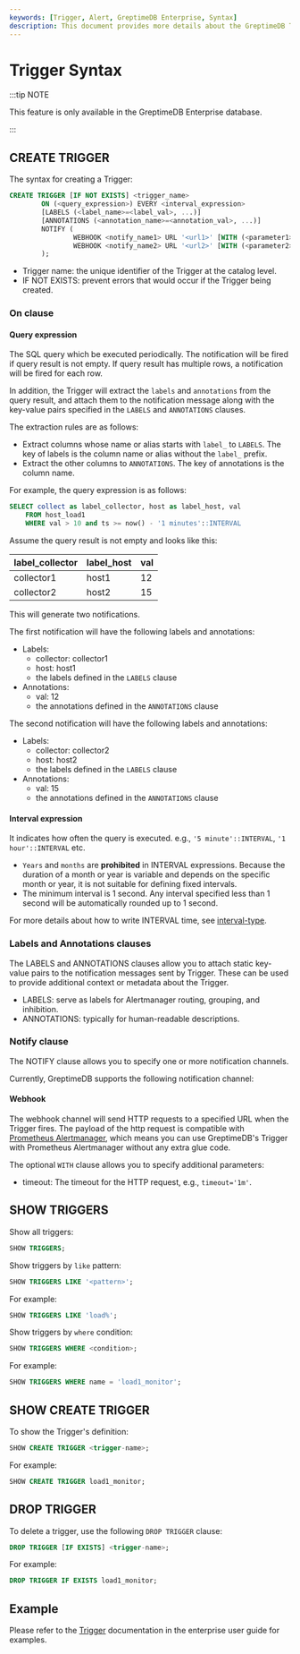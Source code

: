 ```yaml
---
keywords: [Trigger, Alert, GreptimeDB Enterprise, Syntax]
description: This document provides more details about the GreptimeDB Trigger.
---
```


# Trigger Syntax

:::tip NOTE

This feature is only available in the GreptimeDB Enterprise database.

:::


## CREATE TRIGGER

The syntax for creating a Trigger:

```sql
CREATE TRIGGER [IF NOT EXISTS] <trigger_name>
        ON (<query_expression>) EVERY <interval_expression>
        [LABELS (<label_name>=<label_val>, ...)]
        [ANNOTATIONS (<annotation_name>=<annotation_val>, ...)]
        NOTIFY (
                WEBHOOK <notify_name1> URL '<url1>' [WITH (<parameter1>=<value1>, ...)],
                WEBHOOK <notify_name2> URL '<url2>' [WITH (<parameter2>=<value2>, ...)]
        );
```

- Trigger name: the unique identifier of the Trigger at the catalog level.
- IF NOT EXISTS: prevent errors that would occur if the Trigger being created.

### On clause

#### Query expression

The SQL query which be executed periodically. The notification will be fired
if query result is not empty. If query result has multiple rows, a notification
will be fired for each row.

In addition, the Trigger will extract the `labels` and `annotations` from the
query result, and attach them to the notification message along with the key-value
pairs specified in the `LABELS` and `ANNOTATIONS` clauses.

The extraction rules are as follows:

- Extract columns whose name or alias starts with `label_` to `LABELS`. The key
    of labels is the column name or alias without the `label_` prefix.
- Extract the other columns to `ANNOTATIONS`. The key of annotations is the
    column name.

For example, the query expression is as follows:

```sql
SELECT collect as label_collector, host as label_host, val
    FROM host_load1
    WHERE val > 10 and ts >= now() - '1 minutes'::INTERVAL
```

Assume the query result is not empty and looks like this:

| label_collector  | label_host | val |
|------------------|------------|-----|
| collector1       | host1      | 12  |
| collector2       | host2      | 15  |

This will generate two notifications.

The first notification will have the following labels and annotations:

- Labels:
    - collector: collector1
    - host: host1
    - the labels defined in the `LABELS` clause
- Annotations:
    - val: 12
    - the annotations defined in the `ANNOTATIONS` clause

The second notification will have the following labels and annotations:

- Labels:
    - collector: collector2
    - host: host2
    - the labels defined in the `LABELS` clause
- Annotations:
    - val: 15
    - the annotations defined in the `ANNOTATIONS` clause
        
#### Interval expression

It indicates how often the query is executed. e.g., `'5 minute'::INTERVAL`,
`'1 hour'::INTERVAL` etc.

- `Years` and `months` are **prohibited** in INTERVAL expressions. Because the
    duration of a month or year is variable and depends on the specific month 
    or year, it is not suitable for defining fixed intervals.
- The minimum interval is 1 second. Any interval specified less than 1 second 
    will be automatically rounded up to 1 second.

For more details about how to write INTERVAL time, see [interval-type](/reference/sql/data-types.md#interval-type).

### Labels and Annotations clauses

The LABELS and ANNOTATIONS clauses allow you to attach static key-value pairs
to the notification messages sent by Trigger. These can be used to provide
additional context or metadata about the Trigger.

- LABELS: serve as labels for Alertmanager routing, grouping, and inhibition.
- ANNOTATIONS: typically for human-readable descriptions.

### Notify clause

The NOTIFY clause allows you to specify one or more notification channels.

Currently, GreptimeDB supports the following notification channel:

#### Webhook

The webhook channel will send HTTP requests to a specified URL when the Trigger
fires. The payload of the http request is compatible with
[Prometheus Alertmanager](https://prometheus.io/docs/alerting/latest/alertmanager/),
which means you can use GreptimeDB's Trigger with Prometheus Alertmanager
without any extra glue code.

The optional `WITH` clause allows you to specify additional parameters:

- timeout: The timeout for the HTTP request, e.g., `timeout='1m'`.

## SHOW TRIGGERS

Show all triggers:

```sql
SHOW TRIGGERS;
```

Show triggers by `like` pattern:

```sql
SHOW TRIGGERS LIKE '<pattern>';
```

For example:

```sql
SHOW TRIGGERS LIKE 'load%';
```

Show triggers by `where` condition:

```sql
SHOW TRIGGERS WHERE <condition>;
```

For example:

```sql
SHOW TRIGGERS WHERE name = 'load1_monitor';
```

## SHOW CREATE TRIGGER

To show the Trigger's definition:

```sql
SHOW CREATE TRIGGER <trigger-name>;
```

For example:

```sql
SHOW CREATE TRIGGER load1_monitor;
```

## DROP TRIGGER

To delete a trigger, use the following `DROP TRIGGER` clause:

```sql
DROP TRIGGER [IF EXISTS] <trigger-name>;
```

For example:

```sql
DROP TRIGGER IF EXISTS load1_monitor;
```

## Example

Please refer to the [Trigger](/enterprise/trigger.md) documentation in the enterprise user guide for examples.


